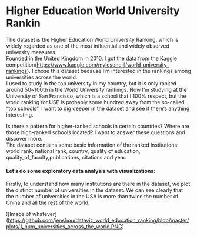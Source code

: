 # Higher Education World University Rankin
The dataset is the Higher Education World University Ranking, which is widely regarded as one of the most influential and widely observed university measures.  
Founded in the United Kingdom in 2010. I got the data from the Kaggle competition(https://www.kaggle.com/mylesoneill/world-university-rankings). I chose this dataset because I’m interested in the rankings among universities across the world.   
I used to study in the top university in my country, but it is only ranked around 50~100th in the World University rankings. Now I’m studying at the University of San Francisco, which is a school that I 100% respect, but the world ranking for USF is probably some hundred away from the so-called “top schools”. I want to dig deeper in the dataset and see if there’s anything
interesting.   

Is there a pattern for higher-ranked schools in certain countries? Where are those high-ranked schools located? I want to answer these questions and discover more.  
The dataset contains some basic information of the ranked institutions: world rank, national rank, country, quality of education, quality_of_faculty,publications, citations and year.  
  
#### Let’s do some exploratory data analysis with visualizations:
  
Firstly, to understand how many institutions are there in the dataset, we plot the distinct number of universities in the dataset. We can see clearly that the number of universities in the USA is more than twice the number of China and all the rest of the world.
 
![Image of whatever]
(https://github.com/jenshou/dataviz_world_education_ranking/blob/master/plots/1_num_universities_across_the_world.PNG)
